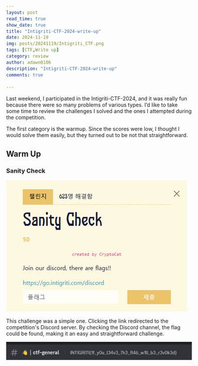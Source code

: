 ```yaml
---
layout: post
read_time: true
show_date: true
title: "Intigriti-CTF-2024-write-up"
date: 2024-11-19
img: posts/20241119/Intigriti_CTF.png
tags: [CTF,Write up]
category: review
author: adawn0106
description: "Intigriti-CTF-2024-write-up"
comments: true

---
```





Last weekend, I participated in the Intigriti-CTF-2024, and it was really fun because there were so many problems of various types.
I’d like to take some time to review the challenges I solved and the ones I attempted during the competition.

The first category is the warmup. Since the scores were low, I thought I would solve them easily, but they turned out to be not that straightforward.


## Warm Up

### Sanity Check 

![Sanity Check](https://github.com/Adawn0106/Adawn0106.github.io/raw/main/assets/img/posts/20241119/sanity1.png)




This challenge was a simple one. Clicking the link redirected to the competition's Discord server.
By checking the Discord channel, the flag could be found, making it an easy and straightforward challenge.




![Sanity Check](https://github.com/Adawn0106/Adawn0106.github.io/raw/main/assets/img/posts/20241119/sanity2.png)







